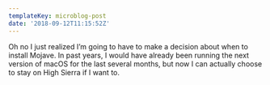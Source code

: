 ```yaml
---
templateKey: microblog-post
date: '2018-09-12T11:15:52Z'
---
```


Oh no I just realized I’m going to have to make a decision about when to install Mojave. In past years, I would have already been running the next version of macOS for the last several months, but now I can actually choose to stay on High Sierra if I want to.

